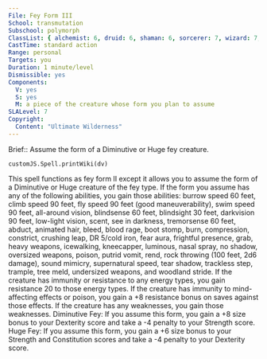 ```yaml
---
File: Fey Form III
School: transmutation
Subschool: polymorph
ClassList: { alchemist: 6, druid: 6, shaman: 6, sorcerer: 7, wizard: 7, witch: 7 }
CastTime: standard action
Range: personal
Targets: you
Duration: 1 minute/level
Dismissible: yes
Components:
  V: yes
  S: yes
  M: a piece of the creature whose form you plan to assume
SLALevel: 7
Copyright:
  Content: "Ultimate Wilderness"
---
```

Brief:: Assume the form of a Diminutive or Huge fey creature.

```dataviewjs
customJS.Spell.printWiki(dv)
```

This spell functions as fey form II except it allows you to assume the form of a Diminutive or Huge creature of the fey type. If the form you assume has any of the following abilities, you gain those abilities: burrow speed 60 feet, climb speed 90 feet, fly speed 90 feet (good maneuverability), swim speed 90 feet, all-around vision, blindsense 60 feet, blindsight 30 feet, darkvision 90 feet, low-light vision, scent, see in darkness, tremorsense 60 feet, abduct, animated hair, bleed, blood rage, boot stomp, burn, compression, constrict, crushing leap, DR 5/cold iron, fear aura, frightful presence, grab, heavy weapons, icewalking, kneecapper, luminous, nasal spray, no shadow, oversized weapons, poison, putrid vomit, rend, rock throwing (100 feet, 2d6 damage), sound mimicry, supernatural speed, tear shadow, trackless step, trample, tree meld, undersized weapons, and woodland stride. If the creature has immunity or resistance to any energy types, you gain resistance 20 to those energy types. If the creature has immunity to mind-affecting effects or poison, you gain a +8 resistance bonus on saves against those effects. If the creature has any weaknesses, you gain those weaknesses. Diminutive Fey: If you assume this form, you gain a +8 size bonus to your Dexterity score and take a -4 penalty to your Strength score. Huge Fey: If you assume this form, you gain a +6 size bonus to your Strength and Constitution scores and take a -4 penalty to your Dexterity score.
